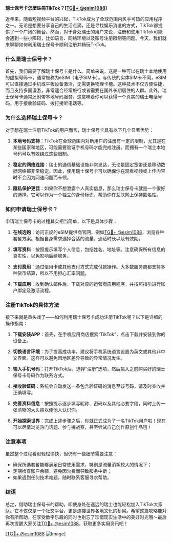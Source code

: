 **瑞士保号卡怎麽註冊TikTok？[[TG💪+ @esim1088](https://t.me/s/esim1088)]**

近年来，随着短视频平台的兴起，TikTok成为了全球范围内炙手可热的应用程序之一。无论是想要分享自己的生活点滴，还是寻找娱乐消遣的方式，TikTok都提供了一个广阔的舞台。然而，对于身处瑞士的用户来说，注册和使用TikTok可能会遇到一些小障碍，比如语言、网络环境以及账号注册限制等问题。今天，我们就来聊聊如何利用瑞士保号卡顺利注册并畅玩TikTok。

### 什么是瑞士保号卡？

首先，我们需要了解瑞士保号卡是什么。简单来说，这是一种可以在瑞士本地使用的虚拟号码卡，通常被称为eSIM（电子SIM卡）。与传统的实体SIM卡不同，eSIM可以直接通过手机或平板设备激活，无需更换物理卡槽。这种技术不仅方便快捷，而且支持多国漫游，非常适合经常旅行或者需要在国外长期居住的人群。此外，瑞士保号卡通常还附带本地号码服务，这意味着你可以获得一个真实的瑞士电话号码，用于接收验证码、拨打接听电话等。

### 为什么选择瑞士保号卡？

对于想在瑞士注册TikTok的用户而言，瑞士保号卡具有以下几个显著优势：

1. **本地号码支持**：TikTok在全球范围内对新用户的注册有一定的限制，尤其是在某些国家和地区，可能需要验证手机号码才能完成注册。而拥有一个瑞士本地号码可以有效绕过这些限制。
   
2. **稳定的网络连接**：瑞士的通信基础设施非常发达，无论是固定宽带还是移动数据网络都非常稳定。因此，使用瑞士保号卡可以确保你在观看视频或上传内容时不会因为网速问题而卡顿。

3. **隐私保护更佳**：如果你不想泄露个人真实信息，那么瑞士保号卡就是一个很好的选择。它可以作为一个独立的身份标识，帮助你在互联网上保持匿名性。

### 如何申请瑞士保号卡？

申请瑞士保号卡的过程其实相当简单，以下是具体步骤：

1. **在线选购**：访问正规的eSIM提供商官网，例如[TG💪+ @esim1088](https://t.me/s/esim1088)，浏览各种套餐方案。根据自身需求选择合适的流量、通话时长以及有效期。

2. **填写资料**：按照提示填写个人信息，包括姓名、地址等。注意确保所有信息的真实性，以免影响后续服务。

3. **支付费用**：通过信用卡或其他支付方式完成付款操作。大多数服务商都支持多种货币结算，所以不用担心汇率问题。

4. **下载应用**：收到确认邮件后，下载对应的运营商应用程序，并按照指引进行账户绑定及激活流程。

### 注册TikTok的具体方法

接下来就是重头戏了——如何利用瑞士保号卡成功注册TikTok呢？以下是详细的操作指南：

1. **下载安装APP**：首先，在手机应用商店搜索“TikTok”，点击下载并安装到你的设备上。

2. **切换语言环境**：为了提高成功率，建议将手机系统语言设置为英文或其他非中文界面。这样可以避免因地区差异导致的异常情况发生。

3. **输入手机号码**：打开TikTok后，选择“注册”选项，然后输入之前购买好的瑞士保号卡号码作为联系方式。

4. **接收验证码**：系统会自动发送一条包含验证码的消息至该号码，请及时查收并正确填写。

5. **完善资料信息**：按照提示逐步填写昵称、密码以及其他必要字段，同时上传一张清晰的大头照以便他人认识你。

6. **开始探索世界**：完成上述步骤之后，你就正式成为了一名TikTok用户啦！现在可以尽情浏览热门话题、参与挑战赛，甚至尝试自己创作原创作品哦！

### 注意事项

虽然整个过程看似轻松愉快，但仍有一些细节需要注意：

- 确保所选套餐能够满足日常使用需求，特别是流量消耗较大的情况下；
- 定期检查账户余额，避免因欠费而导致服务中断；
- 如果遇到任何技术难题，随时联系客服寻求帮助。

### 结语

总之，借助瑞士保号卡的帮助，即使身处在遥远的瑞士也能轻松加入TikTok大家庭。它不仅仅是一个社交平台，更是连接世界各地文化的桥梁。希望这篇攻略能对你有所帮助，在享受数字乐趣的同时也别忘了珍惜现实生活中的美好时光哦～最后再次提醒大家关注[TG💪+ @esim1088](https://t.me/s/esim1088)，获取更多实用资讯吧！

[[TG💪+ @esim1088](https://t.me/s/esim1088) ![Image](https://i.postimg.cc/4NQfJmqS/Snipaste-2025-05-13-00-14-12.png)]